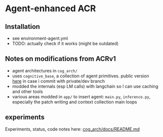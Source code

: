 # Agent-enhanced ACR

## Installation
- see environment-agent.yml
- TODO: actually check if it works (might be outdated)

## Notes on modifications from ACRv1
- agent architectures in `cog_arch/`
- uses `cognitive_base`, a collection of agent primitives. public version [here](https://github.com/nicholaschenai/cognitive_base_public) in case i commit with private/dev branch
- modded the internals (esp LM calls) with langchain so I can use caching and other tools
- various areas modded in `app/` to insert agent: `main.py`, `inference.py`, especially the patch writing and context collection main loops

## experiments
Experiments, status, code notes here: [cog_arch/docs/README.md](cog_arch/docs/README.md)

